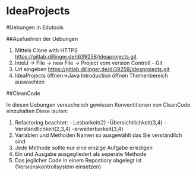 # IdeaProjects

#Uebungen in Edutools

##Ausfuehren der Uebungen 

1. Mittels Clone with HTTPS https://gitlab.dillinger.de/di39258/ideaprojects.git
2. IntelJ -> File -> new File -> Project vom version Controll - Git
3. Url eingeben https://gitlab.dillinger.de/di39258/ideaprojects.git
4. IdeaProjects öffnen->Java Introduction öffnen Themenbereich auswaehlen


##CleanCode 

In diesen Uebungen versuche ich gewissen Konventitionen von CleanCode einzuhalten
Diese lauten:
1. Refactoring beachtet: - Lesbarkeit(2) -Übersichtlichkeit(3,4) - Verständlichkeit(2,3,4) -erweiterbarkeit(3,4) 
2. Variablen und Methoden Namen so ausgewählt das Sie verständlich sind
3. Jede Methode sollte nur eine einzige Aufgabe erledigen
4. Ein und Ausgabe ausgegliedert als seperate Methode
5. Das jeglicher Code in einem Repostiory abgelegt ist (Versionskontrollsystem einsetzen)
